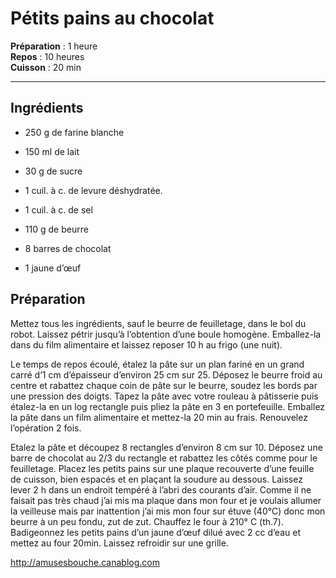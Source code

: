 # Pétits pains au chocolat

**Préparation** : 1 heure  
**Repos** : 10 heures  
**Cuisson** : 20 min

---

## Ingrédients
* 250 g de farine blanche
* 150 ml de lait
* 30 g de sucre
* 1 cuil. à c. de levure déshydratée.
* 1 cuil. à c. de sel

* 110 g de beurre
* 8 barres de chocolat
* 1 jaune d’œuf

## Préparation
Mettez tous les ingrédients, sauf le beurre de feuilletage, dans le bol du robot. Laissez pétrir jusqu’à l’obtention d’une boule homogène. Emballez-la dans du film alimentaire et laissez reposer 10 h au frigo (une nuit).

Le temps de repos écoulé, étalez la pâte sur un plan fariné en un grand carré d’1 cm d’épaisseur d’environ 25 cm sur 25. Déposez le beurre froid au centre et rabattez chaque coin de pâte sur le beurre, soudez les bords par une pression des doigts. Tapez la pâte avec votre rouleau à pâtisserie puis étalez-la en un log rectangle puis pliez la pâte en 3 en portefeuille. Emballez la pâte dans un film alimentaire et mettez-la 20 min au frais. Renouvelez l’opération 2 fois.

Etalez la pâte et découpez 8 rectangles d’environ 8 cm sur 10. Déposez une barre de chocolat au 2/3 du rectangle et rabattez les côtés comme pour le feuilletage. Placez les petits pains sur une plaque recouverte d’une feuille de cuisson, bien espacés et en plaçant la soudure au dessous. Laissez lever 2 h dans un endroit tempéré à l’abri des courants d’air. Comme il ne faisait pas très chaud j’ai mis ma plaque dans mon four et je voulais allumer la veilleuse mais par inattention j’ai mis mon four sur étuve (40°C) donc mon beurre à un peu fondu, zut de zut.  Chauffez le four à 210° C (th.7). Badigeonnez les petits pains d’un jaune d’œuf dilué avec 2 cc d’eau et mettez au four 20min. Laissez refroidir sur une grille.

http://amusesbouche.canablog.com
